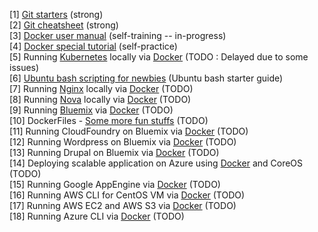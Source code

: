 [1] <a href="http://rogerdudler.github.io/git-guide/">Git starters</a> (strong) <br>
[2] <a href="http://alvinalexander.com/git/git-cheat-sheet-git-reference-commands">Git cheatsheet</a> (strong) <br>
[3] <a href="https://docs.docker.com/userguide/">Docker user manual</a> (self-training -- in-progress) <br>
[4] <a href="https://github.com/ashumeow/tutorials">Docker special tutorial</a> (self-practice) <br>
[5] Running <a href="http://kubernetes.io/">Kubernetes</a> locally via <a href="https://github.com/GoogleCloudPlatform/kubernetes/blob/master/docs/getting-started-guides/docker.md">Docker</a> (TODO : Delayed due to some issues)<br>
[6] <a href="https://help.ubuntu.com/community/Beginners/BashScripting">Ubuntu bash scripting for newbies</a> (Ubuntu bash starter guide) <br>
[7] Running <a href="https://github.com/nginx/nginx">Nginx</a> locally via <a href="https://github.com/KyleAMathews/docker-nginx">Docker</a> (TODO) <br>
[8] Running <a href="https://github.com/openstack/nova">Nova</a> locally via <a href="https://github.com/stackforge/nova-docker">Docker</a> (TODO) <br>
[9] Running <a href="https://console.ng.bluemix.net/">Bluemix</a> via <a href="https://github.com/sbates130272/docker-bluemix">Docker</a> (TODO) <br>
[10] DockerFiles - <a href="https://github.com/dockerfile">Some more fun stuffs</a> (TODO) <br>
[11] Running CloudFoundry on Bluemix via <a href="https://github.com/bkmartin/cfvendo">Docker</a> (TODO) <br>
[12] Running Wordpress on Bluemix via <a href="https://github.com/ibmjstart/wp-bluemix-container">Docker</a> (TODO) <br>
[13] Running Drupal on Bluemix via <a href="https://github.com/ibmjstart/drupal-bluemix-container">Docker</a> (TODO) <br>
[14] Deploying scalable application on Azure using <a href="https://github.com/timfpark/coreos-azure">Docker</a> and CoreOS (TODO) <br>
[15] Running Google AppEngine via <a href="https://github.com/RobLoach/docker-google-appengine">Docker</a> (TODO) <br>
[16] Running AWS CLI for CentOS VM via <a href="https://github.com/justinclayton/docker-awscli">Docker</a> (TODO) <br>
[17] Running AWS EC2 and AWS S3 via <a href="https://github.com/million12/docker-aws">Docker</a> (TODO) <br>
[18] Running Azure CLI via <a href="https://github.com/Azure/azure-cli-docker">Docker</a> (TODO) <br>
